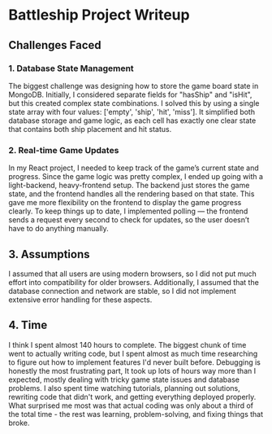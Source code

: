 # Battleship Project Writeup

## Challenges Faced

### 1. Database State Management
The biggest challenge was designing how to store the game board state in MongoDB. Initially, I considered separate fields for "hasShip" and "isHit", but this created complex state combinations. I solved this by using a single state array with four values: ['empty', 'ship', 'hit', 'miss']. It simplified both database storage and game logic, as each cell has exactly one clear state that contains both ship placement and hit status.

### 2. Real-time Game Updates
In my React project, I needed to keep track of the game’s current state and progress. Since the game logic was pretty complex, I ended up going with a light-backend, heavy-frontend setup. The backend just stores the game state, and the frontend handles all the rendering based on that state. This gave me more flexibility on the frontend to display the game progress clearly. To keep things up to date, I implemented polling — the frontend sends a request every second to check for updates, so the user doesn’t have to do anything manually.

## 3. Assumptions
I assumed that all users are using modern browsers, so I did not put much effort into compatibility for older browsers. Additionally, I assumed that the database connection and network are stable, so I did not implement extensive error handling for these aspects.

## 4. Time
I think I spent almost 140 hours to complete. The biggest chunk of time went to actually writing code, but I spent almost as much time researching to figure out how to implement features I'd never built before. Debugging is honestly the most frustrating part, It took up lots of hours way more than I expected, mostly dealing with tricky game state issues and database problems. I also spent time watching tutorials, planning out solutions, rewriting code that didn't work, and getting everything deployed properly. What surprised me most was that actual coding was only about a third of the total time - the rest was learning, problem-solving, and fixing things that broke. 